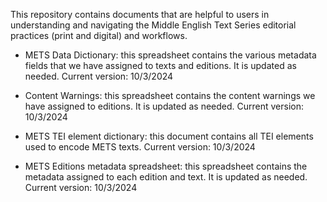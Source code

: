 This repository contains documents that are helpful to users in understanding and navigating the Middle English Text Series editorial practices (print and digital) and workflows.

- METS Data Dictionary: this spreadsheet contains the various metadata fields that we have assigned to texts and editions. It is updated as needed.
Current version: 10/3/2024
- Content Warnings: this spreadsheet contains the content warnings we have assigned to editions. It is updated as needed. Current version: 10/3/2024

- METS TEI element dictionary: this document contains all TEI elements used to encode METS texts. Current version: 10/3/2024

- METS Editions metadata spreadsheet: this spreadsheet contains the metadata assigned to each edition and text. It is updated as needed. Current version: 10/3/2024
